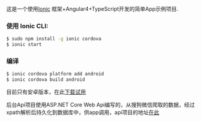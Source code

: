 这是一个使用[Ionic](http://ionicframework.com/docs/) 框架+Angular4+TypeScript开发的简单App示例项目.

### 使用 Ionic CLI:

```bash
$ sudo npm install -g ionic cordova
$ ionic start
```
### 编译
```bash
$ ionic cordova platform add android
$ ionic cordova build android
```

目前只有安卓版本，在此[下载试用](https://pan.baidu.com/s/1gfpEApd)

后台Api项目使用ASP.NET Core Web Api编写的，从搜狗微信爬取的数据，经过xpath解析后持久化到数据库中，供app调用，api项目的地址[在此](https://github.com/haijiandong/WxSpider)
